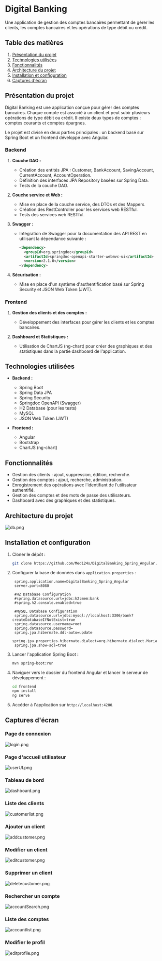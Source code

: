 # Digital Banking

Une application de gestion des comptes bancaires permettant de gérer les clients, les comptes bancaires et les opérations de type débit ou crédit.

## Table des matières

1. [Présentation du projet](#présentation-du-projet)
2. [Technologies utilisées](#technologies-utilisées)
3. [Fonctionnalités](#fonctionnalités)
4. [Architecture du projet](#architecture-du-projet)
5. [Installation et configuration](#installation-et-configuration)
6. [Captures d'écran](#captures-décran)

## Présentation du projet

Digital Banking est une application conçue pour gérer des comptes bancaires. Chaque compte est associé à un client et peut subir plusieurs opérations de type débit ou crédit. Il existe deux types de comptes : comptes courants et comptes épargnes.

Le projet est divisé en deux parties principales : un backend basé sur Spring Boot et un frontend développé avec Angular.

### Backend

1. **Couche DAO :**
    - Création des entités JPA : Customer, BankAccount, SavingAccount, CurrentAccount, AccountOperation.
    - Définition des interfaces JPA Repository basées sur Spring Data.
    - Tests de la couche DAO.

2. **Couche service et Web :**
    - Mise en place de la couche service, des DTOs et des Mappers.
    - Création des RestController pour les services web RESTful.
    - Tests des services web RESTful.

3. **Swagger :**
    - Intégration de Swagger pour la documentation des API REST en utilisant la dépendance suivante :
      ```xml
      <dependency> 
        <groupId>org.springdoc</groupId> 
        <artifactId>springdoc-openapi-starter-webmvc-ui</artifactId> 
        <version>2.1.0</version> 
      </dependency>
      ```

4. **Sécurisation :**
    - Mise en place d'un système d'authentification basé sur Spring Security et JSON Web Token (JWT).

### Frontend

1. **Gestion des clients et des comptes :**
    - Développement des interfaces pour gérer les clients et les comptes bancaires.

2. **Dashboard et Statistiques :**
    - Utilisation de ChartJS (ng-chart) pour créer des graphiques et des statistiques dans la partie dashboard de l'application.

## Technologies utilisées

- **Backend :**
    - Spring Boot
    - Spring Data JPA
    - Spring Security
    - Springdoc OpenAPI (Swagger)
    - H2 Database (pour les tests)
    - MySQL
    - JSON Web Token (JWT)

- **Frontend :**
    - Angular
    - Bootstrap
    - ChartJS (ng-chart)

## Fonctionnalités

- Gestion des clients : ajout, suppression, édition, recherche.
- Gestion des comptes : ajout, recherche, administration.
- Enregistrement des opérations avec l'identifiant de l'utilisateur authentifié.
- Gestion des comptes et des mots de passe des utilisateurs.
- Dashboard avec des graphiques et des statistiques.

## Architecture du projet

![db.png](img/db.png)

## Installation et configuration

1. Cloner le dépôt :
   ```bash
   git clone https://github.com/Med124s/DigitalBanking_Spring_Angular.git
   ```

2. Configurer la base de données dans `application.properties` :
   ```properties
    spring.application.name=DigitalBanking_Spring_Angular
    server.port=8080
    
    #H2 Database Configuration
    #spring.datasource.url=jdbc:h2:mem:bank
    #spring.h2.console.enabled=true
    
    #MySQL Database Configuration
    spring.datasource.url=jdbc:mysql://localhost:3306/bank?createDatabaseIfNotExist=true
    spring.datasource.username=root
    spring.datasource.password=
    spring.jpa.hibernate.ddl-auto=update
    spring.jpa.properties.hibernate.dialect=org.hibernate.dialect.MariaDBDialect
    spring.jpa.show-sql=true
   ```

3. Lancer l'application Spring Boot :
   ```bash
   mvn spring-boot:run
   ```

4. Naviguer vers le dossier du frontend Angular et lancer le serveur de développement :
   ```bash
   cd frontend
   npm install
   ng serve
   ```

5. Accéder à l'application sur `http://localhost:4200`.

## Captures d'écran

### Page de connexion
![login.png](img/login.png)

### Page d'accueil utilisateur
![userUI.png](img/userUI.png)

### Tableau de bord

![dashboard.png](img/dashboard.png)

### Liste des clients

![customerlist.png](img/customerlist.png)

### Ajouter un client

![addcustomer.png](img/addcustomer.png)

### Modifier un client

![editcustomer.png](img/editcustomer.png)

### Supprimer un client

![deletecustomer.png](img/deletecustomer.png)

### Rechercher un compte

![accountSearch.png](img/accountSearch.png)

### Liste des comptes

![accountlist.png](img/accountlist.png)


### Modifier le profil

![editprofile.png](img/editprofile.png)
